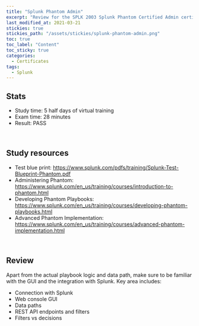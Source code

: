 ```yaml
---
title: "Splunk Phantom Admin"
excerpt: "Review for the SPLK 2003 Splunk Phantom Certified Admin certificate"
last_modified_at: 2021-03-21
stickies: true
stickies_path: "/assets/stickies/splunk-phantom-admin.png"
toc: true
toc_label: "Content"
toc_sticky: true
categories:
  - Certificates
tags:
  - Splunk
---
```


## Stats
- Study time: 5 half days of virtual training
- Exam time: 28 minutes
- Result: PASS

<br>

## Study resources
- Test blue print: <https://www.splunk.com/pdfs/training/Splunk-Test-Blueprint-Phantom.pdf>
- Administering Phantom: <https://www.splunk.com/en_us/training/courses/introduction-to-phantom.html>
- Developing Phantom Playbooks: <https://www.splunk.com/en_us/training/courses/developing-phantom-playbooks.html>
- Advanced Phantom Implementation: <https://www.splunk.com/en_us/training/courses/advanced-phantom-implementation.html>

<br>

## Review
Apart from the actual playbook logic and data path, make sure to be familiar with the GUI and the integration with Splunk. Key area includes:
- Connection with Splunk
- Web console GUI
- Data paths
- REST API endpoints and filters
- Filters vs decisions

<br>
